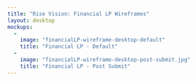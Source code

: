 ```yaml
---
title: "Rise Vision: Financial LP Wireframes"
layout: desktop
mockups:
  -
    image: "financialLP-wireframe-desktop-default"
    title: "Financial LP - Default"
  -
    image: "financialLP-wireframe-desktop-post-submit.jpg"
    title: "Financial LP - Post Submit"
---
```

